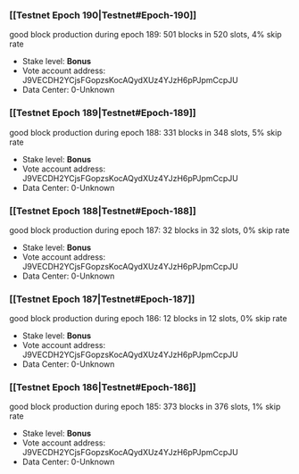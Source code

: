 ### [[Testnet Epoch 190|Testnet#Epoch-190]]
good block production during epoch 189: 501 blocks in 520 slots, 4% skip rate
* Stake level: **Bonus** 
* Vote account address: J9VECDH2YCjsFGopzsKocAQydXUz4YJzH6pPJpmCcpJU
* Data Center: 0-Unknown
### [[Testnet Epoch 189|Testnet#Epoch-189]]
good block production during epoch 188: 331 blocks in 348 slots, 5% skip rate
* Stake level: **Bonus** 
* Vote account address: J9VECDH2YCjsFGopzsKocAQydXUz4YJzH6pPJpmCcpJU
* Data Center: 0-Unknown
### [[Testnet Epoch 188|Testnet#Epoch-188]]
good block production during epoch 187: 32 blocks in 32 slots, 0% skip rate
* Stake level: **Bonus** 
* Vote account address: J9VECDH2YCjsFGopzsKocAQydXUz4YJzH6pPJpmCcpJU
* Data Center: 0-Unknown
### [[Testnet Epoch 187|Testnet#Epoch-187]]
good block production during epoch 186: 12 blocks in 12 slots, 0% skip rate
* Stake level: **Bonus** 
* Vote account address: J9VECDH2YCjsFGopzsKocAQydXUz4YJzH6pPJpmCcpJU
* Data Center: 0-Unknown
### [[Testnet Epoch 186|Testnet#Epoch-186]]
good block production during epoch 185: 373 blocks in 376 slots, 1% skip rate
* Stake level: **Bonus** 
* Vote account address: J9VECDH2YCjsFGopzsKocAQydXUz4YJzH6pPJpmCcpJU
* Data Center: 0-Unknown